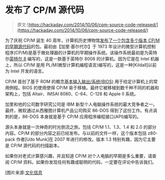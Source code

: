 # 发布了 CP/M 源代码

> 原文:[https://hackaday.com/2014/10/06/cpm-source-code-released/](https://hackaday.com/2014/10/06/cpm-source-code-released/)

为了庆祝 CP/M 诞生 40 周年，计算机历史博物馆[发布了一个包含多个版本 CP/M 的早期源代码](http://www.computerhistory.org/_static/atchm/early-digital-research-cpm-source-code/)的包。最初由【加里·基尔代尔】于 1973 年设计的微型计算机控制程序(CP/M)是基于微处理器的计算机的早期操作系统。该操作系统最初是为英特尔[英特尔 8](http://www.computinghistory.org.uk/det/3366/intellec-8/) 编写的，这是一款基于英特尔 8008 的计算机。因为它是在 Intel 机器上，所以 CP/M 是用 PL/M(微型计算机编程语言)编写的，这是一种[Kildall]以前为 Intel 开发的语言。

CP/M 首创了基于 ROM 的概念[基本输入输出/系统(BIOS)](http://en.wikipedia.org/wiki/BIOS) 用于给定计算机上的常用例程。BIOS 的使用使得 CP/M 易于移植。最终它被移植到数千种不同的机器和架构上，包括 Altair、IMSAI 8080、C-64、C-128 和 Apple II 系统。

加里和他的公司数字研究公司是 IBM 新型个人电脑操作系统的最大竞争者之一。最终，微软通过从西雅图计算机产品公司购买 86-DOS 得到了这份工作。有点讽刺的是，86-DOS 本身就是基于 CP/M 应用程序编程接口(API)编写的。

源头本身就是一次神奇的时光倒流之旅。包括 CP/M 1.1、1.3、1.4 和 2.0 的部分内容。CP/M 的部分内容之前已经发布。与以前的文件一样，这个版本包括 z80-pack 作者[Udo Munk]在 2007 年进行的修改。版本 1.3 特别有趣，因为它主要是 CP/M 源代码的扫描副本。

如果你对老式计算感兴趣，并且知道 CP/M 对个人电脑的早期是多么重要，请查阅 CP/M 资料。如果你发现任何有趣或聪明的代码，一定要在评论中告诉我们。

[图片来源:[文化信息](http://culturainformatica.es/articulos/historia-del-software-el-sistema-operativo-cpm/)